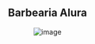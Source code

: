 <div align="center">
<h2>Barbearia Alura</h2>


![image](https://github.com/luanaxcardoso/Barbearia/assets/112970416/706adffd-a157-4f0a-b2cf-edf71cc6607d)
